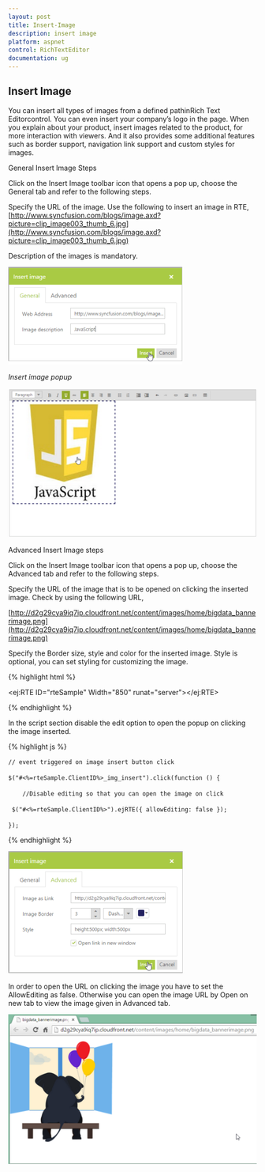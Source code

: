 ```yaml
---
layout: post
title: Insert-Image
description: insert image
platform: aspnet
control: RichTextEditor
documentation: ug
---
```


## Insert Image

You can insert all types of images from a defined pathinRich Text Editorcontrol. You can even insert your company’s logo in the page. When you explain about your product, insert images related to the product, for more interaction with viewers. And it also provides some additional features such as border support, navigation link support and custom styles for images.

General Insert Image Steps 

Click on the Insert Image toolbar icon that opens a pop up, choose the General tab and refer to the following steps.

Specify the URL of the image. Use the following to insert an image in RTE, [http://www.syncfusion.com/blogs/image.axd?picture=clip_image003_thumb_6.jpg](http://www.syncfusion.com/blogs/image.axd?picture=clip_image003_thumb_6.jpg)

Description of the images is mandatory.

![](Insert-Image_images/Insert-Image_img1.png)



_Insert image popup_

![](Insert-Image_images/Insert-Image_img2.png)



Advanced Insert Image steps

Click on the Insert Image toolbar icon that opens a pop up, choose the Advanced tab and refer to the following steps.

Specify the URL of the image that is to be opened on clicking the inserted image. Check by using the following URL,

[http://d2g29cya9iq7ip.cloudfront.net/content/images/home/bigdata_bannerimage.png](http://d2g29cya9iq7ip.cloudfront.net/content/images/home/bigdata_bannerimage.png)

Specify the Border size, style and color for the inserted image. Style is optional, you can set styling for customizing the image.

{% highlight html %}

<ej:RTE ID="rteSample" Width="850" runat="server"></ej:RTE>





{% endhighlight %}

In the script section disable the edit option to open the popup on clicking the image inserted.

{% highlight js %}



    // event triggered on image insert button click

    $("#<%=rteSample.ClientID%>_img_insert").click(function () {

        //Disable editing so that you can open the image on click

     $("#<%=rteSample.ClientID%>").ejRTE({ allowEditing: false });

    });



{% endhighlight %}



![](Insert-Image_images/Insert-Image_img3.png)



In order to open the URL on clicking the image you have to set the AllowEditing as false. Otherwise you can open the image URL by Open on new tab to view the image given in Advanced tab.





![](Insert-Image_images/Insert-Image_img4.png)



